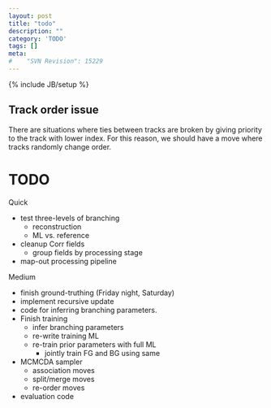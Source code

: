```yaml
---
layout: post
title: "todo"
description: ""
category: 'TODO'
tags: []
meta: 
#    "SVN Revision": 15229
---
```

{% include JB/setup %}

Track order issue
----------------

There are situations where ties between tracks are broken by giving priority to the track with lower index. For this reason, we should have a move where tracks randomly change order.


TODO
=====

Quick

* test three-levels of branching
    * reconstruction
    * ML vs. reference
* cleanup Corr fields
    * group fields by processing stage 
* map-out processing pipeline

Medium

* finish ground-truthing (Friday night, Saturday)
* implement recursive update
* code for inferring branching parameters.
* Finish training
    * infer branching parameters
    * re-write training ML
    * re-train prior parameters with full ML
        * jointly train FG and BG using same 
* MCMCDA sampler
    * association moves
    * split/merge moves
    * re-order moves
* evaluation code

